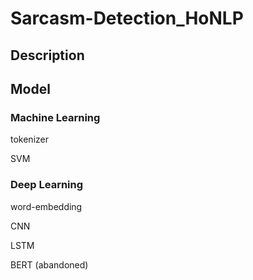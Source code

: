 # Sarcasm-Detection_HoNLP
## Description

## Model

### Machine Learning

tokenizer

SVM

### Deep Learning

word-embedding

CNN

LSTM

BERT (abandoned)
